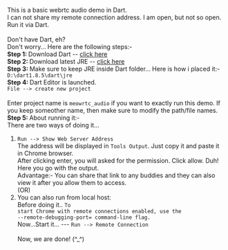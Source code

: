 This is a basic webrtc audio demo in Dart. <br>
I can not share my remote connection address. I am open, but not so open. <br>
Run it via Dart. <br> <br>
Don't have Dart, eh? <br>
Don't worry... Here are the following steps:- <br>
<b>Step 1: </b>Download Dart -- <a href="https://www.dartlang.org/tools/download.html">click here</a> <br>
<b>Step 2: </b>Download latest JRE -- <a href="https://jdk8.java.net/download.html">click here</a> <br>
<b>Step 3: </b>Make sure to keep JRE inside Dart folder... Here is how i placed it:- <br>
<code>D:\dart1.8.5\dart\jre</code>
<br>
<b>Step 4: </b>Dart Editor is launched. <br>
<code>File --> create new project </code> <br>
Enter project name is <code>meowrtc_audio</code> if you want to exactly run this demo. If you keep someother name, then make sure to modify the path/file names.
<br>
<b>Step 5: </b>About running it:- <br>
There are two ways of doing it... <br>
1. <code>Run --> Show Web Server Address</code> <br>
The address will be displayed in <code>Tools Output</code>. Just copy it and paste it in Chrome browser. <br>
After clicking enter, you will asked for the permission. Click allow. Duh! Here you go with the output. <br>
Advantage:- You can share that link to any buddies and they can also view it after you allow them to access. <br>
(OR) <br>
2. You can also run from local host: <br>
Before doing it.. <code>To start Chrome with remote connections enabled, use the --remote-debugging-port=<port> command-line flag. </code>
<br> Now...Start it... --- <code>Run --> Remote Connection</code>
<br><br>
Now, we are done! (^_^)
